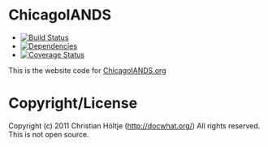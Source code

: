 # ChicagoIANDS

* [![Build Status](https://secure.travis-ci.org/docwhat/chicagoiands.png?branch=master)](http://travis-ci.org/docwhat/chicagoiands)
* [![Dependencies](https://gemnasium.com/docwhat/chicagoiands.png?branch=master)](https://gemnasium.com/docwhat/chicagoiands)
* [![Coverage Status](https://coveralls.io/repos/docwhat/chicagoiands/badge.png?branch=master)](https://coveralls.io/r/docwhat/chicagoiands)

This is the website code for [ChicagoIANDS.org](http://chicagoiands.org/)

# Copyright/License

Copyright (c) 2011 Christian Höltje (http://docwhat.org/)
All rights reserved. This is not open source.
